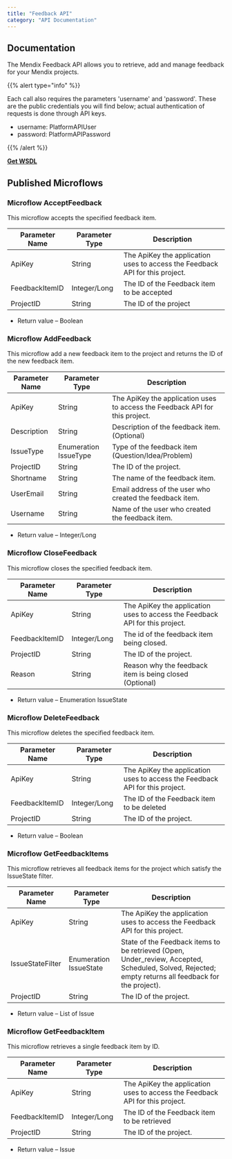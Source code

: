 ```yaml
---
title: "Feedback API"
category: "API Documentation"
---
```



## Documentation

The Mendix Feedback API allows you to retrieve, add and manage feedback for your Mendix projects.

{{% alert type="info" %}}

Each call also requires the parameters 'username' and 'password'. These are the public credentials you will find below; actual authentication of requests is done through API keys.

* username: PlatformAPIUser
* password: PlatformAPIPassword

{{% /alert %}}

**[Get WSDL](attachments/9535499/19398864.wsdl)**

## Published Microflows

### Microflow AcceptFeedback

This microflow accepts the specified feedback item.

| Parameter Name | Parameter Type | Description |
| --- | --- | --- |
| ApiKey | String | The ApiKey the application uses to access the Feedback API for this project.
| FeedbackItemID | Integer/Long | The ID of the Feedback item to be accepted 
| ProjectID | String |  The ID of the project

* Return value – Boolean

### Microflow AddFeedback

This microflow add a new feedback item to the project and returns the ID of the new feedback item.

| Parameter Name | Parameter Type | Description |
| --- | --- | --- |
| ApiKey | String | The ApiKey the application uses to access the Feedback API for this project. 
| Description | String | Description of the feedback item. (Optional) 
| IssueType | Enumeration IssueType | Type of the feedback item (Question/Idea/Problem) 
| ProjectID | String | The ID of the project. 
| Shortname | String | The name of the feedback item. 
| UserEmail | String | Email address of the user who created the feedback item. 
| Username | String | Name of the user who created the feedback item.

* Return value – Integer/Long

### Microflow CloseFeedback

This microflow closes the specified feedback item.

| Parameter Name | Parameter Type | Description |
| --- | --- | --- |
| ApiKey | String | The ApiKey the application uses to access the Feedback API for this project.
| FeedbackItemID | Integer/Long | The id of the feedback item being closed. 
| ProjectID | String | The ID of the project. 
| Reason | String | Reason why the feedback item is being closed (Optional)

* Return value – Enumeration IssueState

### Microflow DeleteFeedback

This microflow deletes the specified feedback item.

| Parameter Name | Parameter Type | Description |
| --- | --- | --- |
| ApiKey | String | The ApiKey the application uses to access the Feedback API for this project.
| FeedbackItemID | Integer/Long | The ID of the Feedback item to be deleted 
| ProjectID | String | The ID of the project.

* Return value – Boolean

### Microflow GetFeedbackItems

This microflow retrieves all feedback items for the project which satisfy the IssueState filter.

| Parameter Name | Parameter Type | Description |
| --- | --- | --- |
| ApiKey | String | The ApiKey the application uses to access the Feedback API for this project. |
| IssueStateFilter | Enumeration IssueState | State of the Feedback items to be retrieved (Open, Under_review, Accepted, Scheduled, Solved, Rejected; empty returns all feedback for the project). |
| ProjectID | String | The ID of the project. |

* Return value – List of Issue

### Microflow GetFeedbackItem

This microflow retrieves a single feedback item by ID.

| Parameter Name | Parameter Type | Description |
| --- | --- | --- |
| ApiKey | String | The ApiKey the application uses to access the Feedback API for this project.
| FeedbackItemID | Integer/Long | The ID of the Feedback item to be retrieved 
| ProjectID | String | The ID of the project.

* Return value – Issue

